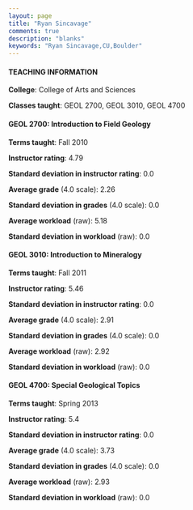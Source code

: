 ```yaml
---
layout: page
title: "Ryan Sincavage" 
comments: true
description: "blanks"
keywords: "Ryan Sincavage,CU,Boulder"
---
```

<head>
<script src="https://ajax.googleapis.com/ajax/libs/jquery/2.1.3/jquery.min.js"></script>
<script src="https://dl.dropboxusercontent.com/s/pc42nxpaw1ea4o9/highcharts.js?dl=0"></script>
<!-- <script src="../assets/js/highcharts.js"></script> -->
<style type="text/css">@font-face {
	font-family: "Bebas Neue";
	src: url(https://www.filehosting.org/file/details/544349/BebasNeue Regular.otf) format("opentype");
	}
	h1.Bebas { 
		font-family: "Bebas Neue", Verdana, Tahoma;
	}
</style>
</head>
	   
#### TEACHING INFORMATION

**College**: College of Arts and Sciences

**Classes taught**: GEOL 2700, GEOL 3010, GEOL 4700

#### GEOL 2700: Introduction to Field Geology

**Terms taught**: Fall 2010

**Instructor rating**: 4.79

**Standard deviation in instructor rating**: 0.0

**Average grade** (4.0 scale): 2.26

**Standard deviation in grades** (4.0 scale): 0.0

**Average workload** (raw): 5.18

**Standard deviation in workload** (raw): 0.0

#### GEOL 3010: Introduction to Mineralogy

**Terms taught**: Fall 2011

**Instructor rating**: 5.46

**Standard deviation in instructor rating**: 0.0

**Average grade** (4.0 scale): 2.91

**Standard deviation in grades** (4.0 scale): 0.0

**Average workload** (raw): 2.92

**Standard deviation in workload** (raw): 0.0

#### GEOL 4700: Special Geological Topics

**Terms taught**: Spring 2013

**Instructor rating**: 5.4

**Standard deviation in instructor rating**: 0.0

**Average grade** (4.0 scale): 3.73

**Standard deviation in grades** (4.0 scale): 0.0

**Average workload** (raw): 2.93

**Standard deviation in workload** (raw): 0.0

